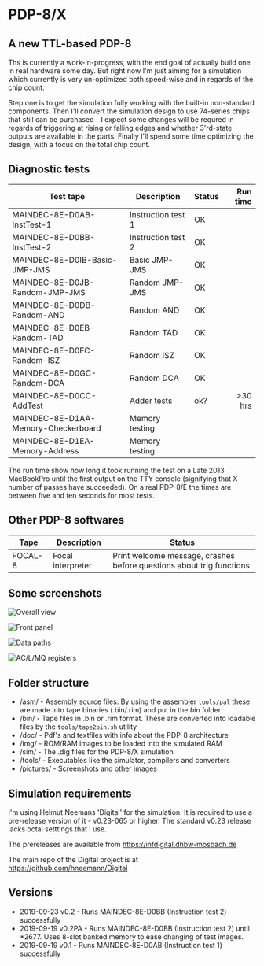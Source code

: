 # PDP-8/X

## A new TTL-based PDP-8

Ths is currently a work-in-progress, with the end goal of actually build one in real hardware some day. But right now I'm just aiming for a simulation which currently is very un-optimized both speed-wise and in regards of the chip count.

Step one is to get the simulation fully working with the built-in non-standard components.  Then I'll convert the simulation design to use 74-series chips that still can be purchased - I expect some changes will be requred in regards of triggering at rising or falling edges and whether 3'rd-state outputs are available in the parts. Finally I'll spend some time optimizing the design, with a focus on the total chip count.

## Diagnostic tests

|Test tape|Description|Status|Run time|
|----|----|----|----:|
| MAINDEC-8E-D0AB-InstTest-1 | Instruction test 1| OK |  |
| MAINDEC-8E-D0BB-InstTest-2 | Instruction test 2 | OK | |
| MAINDEC-8E-D0IB-Basic-JMP-JMS | Basic JMP-JMS | OK | |
| MAINDEC-8E-D0JB-Random-JMP-JMS | Random JMP-JMS | OK |  |
| MAINDEC-8E-D0DB-Random-AND | Random AND | OK | |
| MAINDEC-8E-D0EB-Random-TAD | Random TAD | OK | |
| MAINDEC-8E-D0FC-Random-ISZ | Random ISZ | OK | |
| MAINDEC-8E-D0GC-Random-DCA | Random DCA | OK | |
| MAINDEC-8E-D0CC-AddTest | Adder tests | ok? | >30 hrs |
| MAINDEC-8E-D1AA-Memory-Checkerboard | Memory testing | |
| MAINDEC-8E-D1EA-Memory-Address | Memory testing | |
   
The run time show how long it took running the test on a Late 2013 MacBookPro until the first output on the TTY console (signifying that X number of passes have succeeded). On a real PDP-8/E the times are between five and ten seconds for most tests.   

## Other PDP-8 softwares
|Tape|Description|Status|
|----|----|----|
| FOCAL-8 | Focal interpreter | Print welcome message, crashes before questions about trig functions |


## Some screenshots
![Overall view](https://raw.githubusercontent.com/SmallRoomLabs/PDP8-X/master/pictures/Sim-Overall-v0.2.png)

![Front panel](https://raw.githubusercontent.com/SmallRoomLabs/PDP8-X/master/pictures/Sim-ControlPanel-v0.2.png)

![Data paths](https://raw.githubusercontent.com/SmallRoomLabs/PDP8-X/master/pictures/Sim-DataPaths-v0.2.png)

![AC/L/MQ registers](https://raw.githubusercontent.com/SmallRoomLabs/PDP8-X/master/pictures/Sim-AC_L_MQ-v0.2.png)



## Folder structure
- /asm/ - Assembly source files. By using the assembler `tools/pal` these are made into tape binaries (.bin/.rim) and put in the *bin* folder
- /bin/ - Tape files in .bin or .rim format. These are converted into loadable files by the `tools/tape2bin.sh` utility
- /doc/ - Pdf's and textfiles with info about the PDP-8 architecture
- /img/ - ROM/RAM images to be loaded into the simulated RAM
- /sim/ - The .dig files for the PDP-8/X simulation 
- /tools/ - Executables like the simulator, compilers and converters
- /pictures/ - Screenshots and other images

## Simulation requirements
I'm using Helmut Neemans 'Digital' for the simulation. It is required to use a pre-release version of it - v0.23-065 or higher. The standard v0.23 release lacks octal setttings that I use.

The prereleases are available from https://infdigital.dhbw-mosbach.de

The main repo of the Digital project is at https://github.com/hneemann/Digital

## Versions
- 2019-09-23 v0.2 - Runs MAINDEC-8E-D0BB (Instruction test 2) successfully
- 2019-09-19 v0.2PA - Runs MAINDEC-8E-D0BB (Instruction test 2) until *2677. Uses 8-slot banked memory to ease changing of test images.
- 2019-09-19 v0.1 - Runs MAINDEC-8E-D0AB (Instruction test 1) successfully

